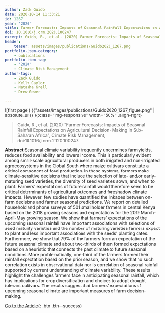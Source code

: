 ```yaml
---
author: Zack Guido
date: 2020-10-14 11:33:21
id: 1267
year: '2020'
title: Farmer Forecasts: Impacts of Seasonal Rainfall Expectations on Agricultural Decision- Making in Sub-Saharan Africa
doi: 10.1016/j.crm.2020.100247
excerpt: Guido, R., et al. (2020) Farmer Forecasts: Impacts of Seasonal Rainfall Expectations on Agricultural Decision- Making in Sub-Saharan Africa, Climate Risk Management, doi:10.1016/j.crm.2020.100247
header:
	teaser: assets/images/publications/Guido2020_1267.png
portfolio-item-category:
	- publications
portfolio-item-tag:
	- '2020'
	- Climate Risk Management
author-tags:
	- Zack Guido
	- Kelly Caylor
	- Natasha Krell
	- Drew Gower

---
```


![first page]( {{"assets/images/publications/Guido2020_1267_figure.png" | absolute_url}} ){:class="img-responsive" width="50%" .align-right}


> Guido, R., et al. (2020) “Farmer Forecasts: Impacts of Seasonal Rainfall Expectations on Agricultural Decision- Making in Sub-Saharan Africa”, Climate Risk Management, doi:10.1016/j.crm.2020.100247.


**Abstract**:Seasonal climate variability frequently undermines farm yields, reduces food availability, and lowers income. This is particularly evident among small-scale agricultural producers in both irrigated and non-irrigated agroecosystems in the Global South where maize cultivars constitute a critical component of food production. In these systems, farmers make climate-sensitive decisions that include the selection of late- and/or early-maturing seed varieties, the diversity of seed varieties sown, and when to plant. Farmers’ expectations of future rainfall would therefore seem to be critical determinants of agricultural outcomes and foreshadow climate impacts. However, few studies have quantified the linkages between on-farm decisions and farmer seasonal predictions. We report on detailed household and phone surveys of 501 smallholder farmers in central Kenya based on the 2018 growing seasons and expectations for the 2019 March-April-May growing season. We show that farmers’ expectations of the upcoming seasonal rainfall have important associations with selections of seed maturity varieties and the number of maturing varieties farmers expect to plant and less important associations with the seeds’ planting dates. Furthermore, we show that 79% of the farmers form an expectation of the future seasonal climate and about two-thirds of them formed expectations based on a heuristic that connects the past climate to future seasonal conditions. More problematically, one-third of the farmers formed their rainfall expectation based on the prior season, and we show that no such correlation exists in observational data nor is correlation of seasonal rainfall supported by current understanding of climate variability. These results highlight the challenges farmers face in anticipating seasonal rainfall, which has implications for crop diversification and choices to adopt drought tolerant cultivars. The results suggest that farmers’ expectations of upcoming seasonal climate are important measures of farm decision-making.


[Go to the Article](https://www.sciencedirect.com/science/article/pii/S2212096320300371){: .btn .btn--success}